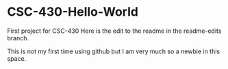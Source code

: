 # CSC-430-Hello-World
First project for CSC-430
Here is the edit to the readme in the readme-edits branch.

This is not my first time using github but I am very much so a newbie in this space.
